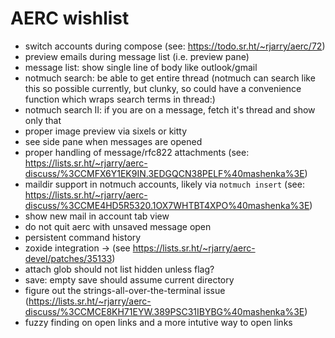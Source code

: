 # AERC wishlist

- switch accounts during compose (see: https://todo.sr.ht/~rjarry/aerc/72)
- preview emails during message list (i.e. preview pane)
- message list: show single line of body like outlook/gmail
- notmuch search: be able to get entire thread (notmuch can search like this so possible currently, but clunky, so could have a convenience function which wraps search terms in thread:)
- notmuch search II: if you are on a message, fetch it's thread and show only that
- proper image preview via sixels or kitty
- see side pane when messages are opened
- proper handling of message/rfc822 attachments (see: https://lists.sr.ht/~rjarry/aerc-discuss/%3CCMFX6Y1EK9IN.3EDGQCN38PELF%40mashenka%3E)
- maildir support in notmuch accounts, likely via `notmuch insert` (see: https://lists.sr.ht/~rjarry/aerc-discuss/%3CCME4HD5R5320.1OX7WHTBT4XPO%40mashenka%3E)
- show new mail in account tab view
- do not quit aerc with unsaved message open
- persistent command history
- zoxide integration -> (see https://lists.sr.ht/~rjarry/aerc-devel/patches/35133)
- attach glob should not list hidden unless flag?
- save: empty save should assume current directory
- figure out the strings-all-over-the-terminal issue (https://lists.sr.ht/~rjarry/aerc-discuss/%3CCMCE8KH71EYW.389PSC31IBYBG%40mashenka%3E)
- fuzzy finding on open links and a more intutive way to open links
